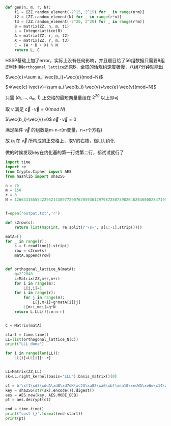 ```python
def gen(n, m, r, N):
    t1 = [ZZ.random_element(-2^15, 2^15) for _ in range(n*m)]
    t2 = [ZZ.random_element(N) for _ in range(r*n)]
    t3 = [ZZ.random_element(-2^20, 2^20) for _ in range(r*m)]
    B = matrix(ZZ, n, m, t1)
    L = IntegerLattice(B)
    A = matrix(ZZ, r, n, t2)
    X = matrix(ZZ, r, m, t3)
    C = (A * B + X) % N
    return L, C
```

HSSP基础上加了error，实际上没有任何影响，并且题目给了56组数据只需要8组即可利用`orthogonal lattice`还原B，全取的话规约速度极慢，八组7分钟就能出

$\vec{c}=\sum a_i·\vec{b_i}+\vec{e}(mod~N)$

$=>\vec{c}·\vec{v}=\sum a_i·\vec{b_i}·\vec{v}+\vec{e}·\vec{v}(mod~N)$

只需 $(a_1, ...,a_m,1)$ 正交格的最短向量量级在 $2^{20}$ 以上即可

取 $v$ 满足 $\vec{c}·\vec{v}=0(mod~N)$

$\vec{b_i}·\vec{v}=0$    $\vec{e}·\vec{v}=0$

满足条件 $\vec{v}$ 的组数是m-n-r(m变量，n+r个方程)

故 $b_i$ 在 $\vec{v}$ 所构成的正交格上，取V的右核，做LLL约化

做的时候发现key在约化基的第一行或第二行，都试试就行了

```python
import time
import re
from Crypto.Cipher import AES
from hashlib import sha256

n = 75
m = 150
r = 8
N = 126633165554229521438977290762059361297987250739820462036000284719563379254544315991201997343356439034674007770120263341747898897565056619503383631412169301973302667340133958109


f=open('output.txt','r')

def s2row(s):
    return list(map(int, re.split(r'\s+', s[1:-1].strip())))

matA=[]
for _ in range(r):
    s = f.readline().strip()
    row = s2row(s)
    matA.append(row)


def orthogonal_lattice_N(matA):
    g=2^2048
    L=Matrix(ZZ,m+r,m+r)
    for i in range(m):
        L[i,i]=1
    for i in range(r):
        for j in range(m):
            L[j,m+i]=g*matA[i][j]
        L[m+i,m+i]=g*N
    return L.LLL()[:m-n-r]


C = Matrix(matA)

start = time.time()
LL=list(orthogonal_lattice_N(C))
print("LLL done")

for i in range(len(LL)):
    LL[i]=LL[i][:-r]


LL=Matrix(ZZ,LL)
sk=LL.right_kernel(basis="LLL").basis_matrix()[0]

ct = b'\xf1\xd5\xddA\xd8\xd7dK\xc2U\xa82\xa6\xbf\xea10\xecWA\xe6w\x14\x8d\x1b\x8c?i\x02\xc2\xb5\xda'
key = sha256(str(sk).encode()).digest()
aes = AES.new(key, AES.MODE_ECB)
pt = aes.decrypt(ct)

end = time.time()
print("cost {}".format(end-start))
print(pt)
```

